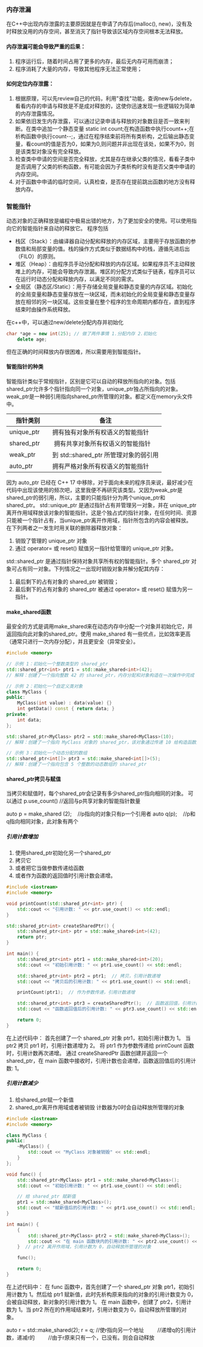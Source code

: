 ### 内存泄漏
在C++中出现内存泄露的主要原因就是在申请了内存后(malloc(), new)，没有及时释放没用的内存空间，甚至消灭了指针导致该区域内存空间根本无法释放。

#### 内存泄漏可能会导致严重的后果：
1. 程序运行后，随着时间占用了更多的内存，最后无内存可用而崩溃；
2. 程序消耗了大量的内存，导致其他程序无法正常使用；

#### 如何定位内存泄露：
1. 根据原理，可以先review自己的代码，利用"查找"功能，查询new与delete，看看内存的申请与释放是不是成对释放的，这使你迅速发现一些逻辑较为简单的内存泄露情况。
2. 如果依旧发生内存泄露，可以通过记录申请与释放的对象数目是否一致来判断。在类中追加一个静态变量 static int count;在构造函数中执行count++;在析构函数中执行count--;，通过在程序结束前将所有类析构，之后输出静态变量，看count的值是否为0，如果为0,则问题并非出现在该处，如果不为0，则是该类型对象没有完全释放。
3. 检查类中申请的空间是否完全释放，尤其是存在继承父类的情况，看看子类中是否调用了父类的析构函数，有可能会因为子类析构时没有是否父类中申请的内存空间。
4. 对于函数中申请的临时空间，认真检查，是否存在提前跳出函数的地方没有释放内存。

### 智能指针
动态对象的正确释放是编程中极易出错的地方，为了更加安全的使用。可以使用指向它的智能指针来自动的释放它。
程序包括
- 栈区（Stack）：由编译器自动分配和释放的内存区域，主要用于存放函数的参数值和局部变量的值。栈的操作方式类似于数据结构中的栈，遵循先进后出（FILO）的原则。
- 堆区（Heap）：由程序员手动分配和释放的内存区域。如果程序员不主动释放堆上的内存，可能会导致内存泄漏。堆区的分配方式类似于链表，程序员可以在运行时动态分配和释放内存，以满足不同的需求。
- 全局区（静态区/Static）：用于存储全局变量和静态变量的内存区域。初始化的全局变量和静态变量存放在一块区域，而未初始化的全局变量和静态变量存放在相邻的另一块区域。这些变量在整个程序的生命周期内都存在，直到程序结束时由操作系统释放。

在c++中，可以通过new/delete分配内存并初始化
```c++
char *age = new int(25); // 做了两件事情 1.分配内存 2.初始化
    delete age;
```
但在正确的时间释放内存很困难，所以需要用到智能指针。
#### 智能指针的种类
智能指针类似于常规指针，区别是它可以自动的释放所指向的对象。包括shared_ptr允许多个指针指向同一个对象，unique_ptr独占所指向的对象。weak_ptr是一种弱引用指向shared_ptr所管理的对象。都定义在memory头文件中。

| 指针类别 |备注 |
| ---- | -------| 
| unique_ptr    | 拥有独有对象所有权语义的智能指针 |
| shared_ptr    |  拥有共享对象所有权语义的智能指针|
| weak_ptr    | 到 std::shared_ptr 所管理对象的弱引用 |
| auto_ptr    | 拥有严格对象所有权语义的智能指针 |



因为 auto_ptr 已经在 C++ 17 中移除，对于面向未来的程序员来说，最好减少在代码中出现该使用的频次吧，这里我便不再研究该类型。又因为weak_ptr是shared_ptr的弱引用，所以，主要的只能指针分为两个unique_ptr和shared_ptr。
std::unique_ptr 是通过指针占有并管理另一对象，并在 unique_ptr 离开作用域释放该对象的智能指针。这是个独占式的指针对象，在任何时间、资源只能被一个指针占有，当unique_ptr离开作用域，指针所包含的内容会被释放。在下列两者之一发生时用关联的删除器释放对象：
1. 销毁了管理的 unique_ptr 对象
2. 通过 operator= 或 reset() 赋值另一指针给管理的 unique_ptr 对象。

std::shared_ptr 是通过指针保持对象共享所有权的智能指针。多个 shared_ptr 对象可占有同一对象。下列情况之一出现时销毁对象并解分配其内存：
1. 最后剩下的占有对象的 shared_ptr 被销毁；
2. 最后剩下的占有对象的 shared_ptr 被通过 operator= 或 reset() 赋值为另一指针。

#### make_shared函数
最安全的方式是调用make_shared来在动态内存中分配一个对象并初始化它，并返回指向此对象的shared_ptr。使用 make_shared 有一些优点，比如效率更高（通常只进行一次内存分配），并且更安全（异常安全）。
```c++
#include <memory>

// 示例 1：初始化一个整数类型的 shared_ptr
std::shared_ptr<int> ptr1 = std::make_shared<int>(42); 
// 解释：创建了一个指向整数 42 的 shared_ptr，内存分配和对象构造在一次操作中完成

// 示例 2：初始化一个自定义类对象
class MyClass {
public:
    MyClass(int value) : data(value) {}
    int getData() const { return data; }
private:
    int data;
};

std::shared_ptr<MyClass> ptr2 = std::make_shared<MyClass>(10);
// 解释：创建了一个指向 MyClass 对象的 shared_ptr，该对象通过传递 10 给构造函数进行初始化

// 示例 3：初始化一个动态分配的数组
std::shared_ptr<int[]> ptr3 = std::make_shared<int[]>(5);
// 解释：创建了一个指向包含 5 个整数的动态数组的 shared_ptr
```
#### shared_ptr拷贝与赋值
当拷贝和赋值时，每个shared_ptr会记录有多少shared_ptr指向相同的对象。
可以通过
p.use_count() //返回与p共享对象的智能指针数量

auto p = make_shared<int> (2);    //p指向的对象只有p一个引用者
auto q(p);    //p和q指向相同对象，此对象有两个

##### 引用计数增加
1. 使用shared_ptr初始化另一个shared_ptr
2. 拷贝它
3. 或者把它当做参数传递给函数
4. 或者作为函数的返回值时引用计数会递增。
```c++
#include <iostream>
#include <memory>

void printCount(std::shared_ptr<int> ptr) {
    std::cout << "引用计数: " << ptr.use_count() << std::endl;
}

std::shared_ptr<int> createSharedPtr() {
    std::shared_ptr<int> ptr = std::make_shared<int>(42);
    return ptr;
}

int main() {
    std::shared_ptr<int> ptr1 = std::make_shared<int>(20);
    std::cout << "初始引用计数: " << ptr1.use_count() << std::endl;

    std::shared_ptr<int> ptr2 = ptr1;  // 拷贝，引用计数递增
    std::cout << "拷贝后的引用计数: " << ptr1.use_count() << std::endl;

    printCount(ptr1);  // 作为参数传递，引用计数递增

    std::shared_ptr<int> ptr3 = createSharedPtr();  // 函数返回值，引用计数递增
    std::cout << "函数返回值后的引用计数: " << ptr3.use_count() << std::endl;

    return 0;
}
```
在上述代码中：
首先创建了一个 shared_ptr<int> 对象 ptr1，初始引用计数为 1。
当 ptr2 拷贝 ptr1 时，引用计数递增为 2。
将 ptr1 作为参数传递给 printCount 函数时，引用计数再次递增。
通过 createSharedPtr 函数创建并返回一个 shared_ptr，在 main 函数中接收时，引用计数也会递增，函数返回值后的引用计数: 1。

##### 引用计数减少
1. 给shared_ptr赋一个新值
2. shared_ptr离开作用域或者被销毁
计数器为0时会自动释放所管理的对象
```c++
#include <iostream>
#include <memory>

class MyClass {
public:
    ~MyClass() {
        std::cout << "MyClass 对象被销毁" << std::endl;
    }
};

void func() {
    std::shared_ptr<MyClass> ptr1 = std::make_shared<MyClass>();
    std::cout << "初始引用计数: " << ptr1.use_count() << std::endl;

    // 给 shared_ptr 赋新值
    ptr1 = std::make_shared<MyClass>();
    std::cout << "赋新值后的引用计数: " << ptr1.use_count() << std::endl;
}

int main() {
    {
        std::shared_ptr<MyClass> ptr2 = std::make_shared<MyClass>();
        std::cout << "在 main 函数块内的引用计数: " << ptr2.use_count() << std::endl;
    }  // ptr2 离开作用域，引用计数为 0，自动释放所管理的对象

    func();

    return 0;
}
```
在上述代码中：
在 func 函数中，首先创建了一个 shared_ptr<MyClass> 对象 ptr1，初始引用计数为 1。然后给 ptr1 赋新值，此时先析构原来指向的对象的引用计数变为 0，会被自动释放，新对象的引用计数为 1。
在 main 函数中，创建了 ptr2，引用计数为 1。当 ptr2 所在的作用域结束时，引用计数变为 0，自动释放所管理的对象。

auto r = std::make_shared<int>(2);
r = q; //使r指向另一个地址
        //递增q的引用计数，递减r的
        //由于r原来只有一个，已没有。则会自动释放